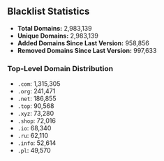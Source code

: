 ## Blacklist Statistics

- **Total Domains:** 2,983,139
- **Unique Domains:** 2,983,139
- **Added Domains Since Last Version:** 958,856
- **Removed Domains Since Last Version:** 997,633

### Top-Level Domain Distribution

-  `.com`: 1,315,305
-  `.org`: 241,471
-  `.net`: 186,855
-  `.top`: 90,568
-  `.xyz`: 73,280
-  `.shop`: 72,016
-  `.io`: 68,340
-  `.ru`: 62,110
-  `.info`: 52,614
-  `.pl`: 49,570
